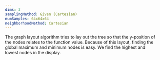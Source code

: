 ```yaml
---
dims: 3
samplingMethod: Given (Cartesian)
numSamples: 64x64x64
neighborhoodMethod: Cartesian
---
```


The graph layout algorithm tries to lay out the tree so that the y-position of
the nodes relates to the function value. Because of this layout, finding the
global maximum and minimum nodes is easy. We find the highest and lowest nodes
in the display.


